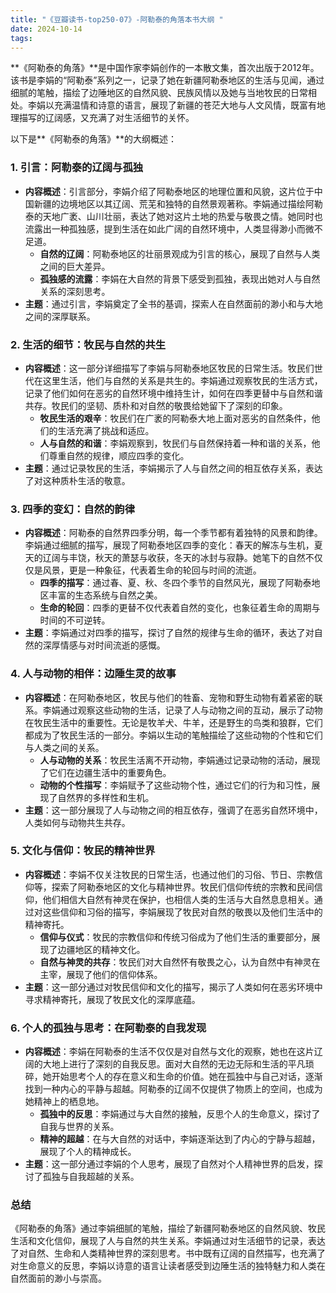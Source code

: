 ```yaml
---
title: "《豆瓣读书-top250-07》-阿勒泰的角落本书大纲 "
date: 2024-10-14
tags: 
---
```

**《阿勒泰的角落》**是中国作家李娟创作的一本散文集，首次出版于2012年。该书是李娟的“阿勒泰”系列之一，记录了她在新疆阿勒泰地区的生活与见闻，通过细腻的笔触，描绘了边陲地区的自然风貌、民族风情以及她与当地牧民的日常相处。李娟以充满温情和诗意的语言，展现了新疆的苍茫大地与人文风情，既富有地理描写的辽阔感，又充满了对生活细节的关怀。

以下是**《阿勒泰的角落》**的大纲概述：

### 1. **引言：阿勒泰的辽阔与孤独**
- **内容概述**：引言部分，李娟介绍了阿勒泰地区的地理位置和风貌，这片位于中国新疆的边境地区以其辽阔、荒芜和独特的自然景观著称。李娟通过描绘阿勒泰的天地广袤、山川壮丽，表达了她对这片土地的热爱与敬畏之情。她同时也流露出一种孤独感，提到生活在如此广阔的自然环境中，人类显得渺小而微不足道。
  - **自然的辽阔**：阿勒泰地区的壮丽景观成为引言的核心，展现了自然与人类之间的巨大差异。
  - **孤独感的流露**：李娟在大自然的背景下感受到孤独，表现出她对人与自然关系的深刻思考。
- **主题**：通过引言，李娟奠定了全书的基调，探索人在自然面前的渺小和与大地之间的深厚联系。

### 2. **生活的细节：牧民与自然的共生**
- **内容概述**：这一部分详细描写了李娟与阿勒泰地区牧民的日常生活。牧民们世代在这里生活，他们与自然的关系是共生的。李娟通过观察牧民的生活方式，记录了他们如何在恶劣的自然环境中维持生计，如何在四季更替中与自然和谐共存。牧民们的坚韧、质朴和对自然的敬畏给她留下了深刻的印象。
  - **牧民生活的艰辛**：牧民们在广袤的阿勒泰大地上面对恶劣的自然条件，他们的生活充满了挑战和适应。
  - **人与自然的和谐**：李娟观察到，牧民们与自然保持着一种和谐的关系，他们尊重自然的规律，顺应四季的变化。
- **主题**：通过记录牧民的生活，李娟揭示了人与自然之间的相互依存关系，表达了对这种质朴生活的敬意。

### 3. **四季的变幻：自然的韵律**
- **内容概述**：阿勒泰的自然界四季分明，每一个季节都有着独特的风景和韵律。李娟通过细腻的描写，展现了阿勒泰地区四季的变化：春天的解冻与生机，夏天的辽阔与丰饶，秋天的萧瑟与收获，冬天的冰封与寂静。她笔下的自然不仅仅是风景，更是一种象征，代表着生命的轮回与时间的流逝。
  - **四季的描写**：通过春、夏、秋、冬四个季节的自然风光，展现了阿勒泰地区丰富的生态系统与自然之美。
  - **生命的轮回**：四季的更替不仅代表着自然的变化，也象征着生命的周期与时间的不可逆转。
- **主题**：李娟通过对四季的描写，探讨了自然的规律与生命的循环，表达了对自然的深厚情感与对时间流逝的感慨。

### 4. **人与动物的相伴：边陲生灵的故事**
- **内容概述**：在阿勒泰地区，牧民与他们的牲畜、宠物和野生动物有着紧密的联系。李娟通过观察这些动物的生活，记录了人与动物之间的互动，展示了动物在牧民生活中的重要性。无论是牧羊犬、牛羊，还是野生的鸟类和狼群，它们都成为了牧民生活的一部分。李娟以生动的笔触描绘了这些动物的个性和它们与人类之间的关系。
  - **人与动物的关系**：牧民生活离不开动物，李娟通过记录动物的活动，展现了它们在边疆生活中的重要角色。
  - **动物的个性描写**：李娟赋予了这些动物个性，通过它们的行为和习性，展现了自然界的多样性和生机。
- **主题**：这一部分展现了人与动物之间的相互依存，强调了在恶劣自然环境中，人类如何与动物共生共存。

### 5. **文化与信仰：牧民的精神世界**
- **内容概述**：李娟不仅关注牧民的日常生活，也通过他们的习俗、节日、宗教信仰等，探索了阿勒泰地区的文化与精神世界。牧民们信仰传统的宗教和民间信仰，他们相信大自然有神灵在保护，也相信人类的生活与大自然息息相关。通过对这些信仰和习俗的描写，李娟展现了牧民对自然的敬畏以及他们生活中的精神寄托。
  - **信仰与仪式**：牧民的宗教信仰和传统习俗成为了他们生活的重要部分，展现了边疆地区的精神文化。
  - **自然与神灵的共存**：牧民们对大自然怀有敬畏之心，认为自然中有神灵在主宰，展现了他们的信仰体系。
- **主题**：这一部分通过对牧民信仰和文化的描写，揭示了人类如何在恶劣环境中寻求精神寄托，展现了牧民文化的深厚底蕴。

### 6. **个人的孤独与思考：在阿勒泰的自我发现**
- **内容概述**：李娟在阿勒泰的生活不仅仅是对自然与文化的观察，她也在这片辽阔的大地上进行了深刻的自我反思。面对大自然的无边无际和生活的平凡琐碎，她开始思考个人的存在意义和生命的价值。她在孤独中与自己对话，逐渐找到一种内心的平静与超越。阿勒泰的辽阔不仅提供了物质上的空间，也成为她精神上的栖息地。
  - **孤独中的反思**：李娟通过与大自然的接触，反思个人的生命意义，探讨了自我与世界的关系。
  - **精神的超越**：在与大自然的对话中，李娟逐渐达到了内心的宁静与超越，展现了个人的精神成长。
- **主题**：这一部分通过李娟的个人思考，展现了自然对个人精神世界的启发，探讨了孤独与自我超越的关系。

### **总结**
《阿勒泰的角落》通过李娟细腻的笔触，描绘了新疆阿勒泰地区的自然风貌、牧民生活和文化信仰，展现了人与自然的共生关系。李娟通过对生活细节的记录，表达了对自然、生命和人类精神世界的深刻思考。书中既有辽阔的自然描写，也充满了对生命意义的反思，李娟以诗意的语言让读者感受到边陲生活的独特魅力和人类在自然面前的渺小与崇高。
